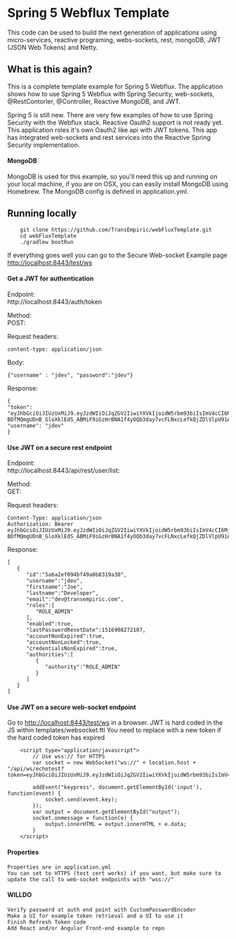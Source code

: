 # Spring 5 Webflux Template

This code can be used to build the next generation of applications using micro-services, reactive programing, webs-sockets, rest, mongoDB, JWT (JSON Web Tokens) and Netty.

## What is this again?

This is a complete template example for Spring 5 Webflux.
The application shows how to use Spring 5 Webflux with Spring Security, web-sockets, @RestContorler, @Controller, Reactive MongoDB, and JWT.

Spring 5 is still new.  There are very few examples of how to use Spring Security with the Webflux stack.
Reactive Oauth2 support is not ready yet.  This application roles it's own Oauth2 like api with JWT tokens.
This app has integrated web-sockets and rest services into the Reactive Spring Security implementation.

#### MongoDB
MongoDB is used for this example, so you'll need this up and running on your local machine, if you are on OSX, you can easily install
MongoDB using Homebrew.
The MongoDB config is defined in application.yml.

## Running locally
```
	git clone https://github.com/TransEmpiric/webFluxTemplate.git
	cd webFluxTemplate
	./gradlew bootRun
```

If everything goes well you can go to the Secure Web-socket Example page [http://localhost:8443/test/ws](http://localhost:8443/test/ws)

#### Get a JWT for authentication
Endpoint:<br/>
http://localhost:8443/auth/token

Method:<br/>
POST:<br/>

Request headers:
```
content-type: application/json
```
Body:
```
{"username" : "jdev", "password":"jdev"}
```
Response:
```
{
"token": "eyJhbGciOiJIUzUxMiJ9.eyJzdWIiOiJqZGV2IiwiYXVkIjoidW5rbm93biIsImV4cCI6MjEyMTcwNzgyMiwiaWF0IjoxNTE2OTA3ODIyfQ.TVwbWsz-BDfMQmgUDnB_GloXklEdS_ABMiF9iGzHrBNA1f4yOQb3day7vcFLNxcLefkQjZDlVlpU91AtkzQqLg",
"username": "jdev"
}
```

#### Use JWT on a secure rest endpoint
Endpoint:<br/>
http://localhost:8443/api/rest/user/list:<br/>

Method:<br/>
GET:<br/>

Request headers:
```
Content-Type: application/json
Authorization: Bearer eyJhbGciOiJIUzUxMiJ9.eyJzdWIiOiJqZGV2IiwiYXVkIjoidW5rbm93biIsImV4cCI6MjEyMTcwNzgyMiwiaWF0IjoxNTE2OTA3ODIyfQ.TVwbWsz-BDfMQmgUDnB_GloXklEdS_ABMiF9iGzHrBNA1f4yOQb3day7vcFLNxcLefkQjZDlVlpU91AtkzQqLg
```
Response:
```
[
   {
      "id":"5a6a2ef094bf49a0b8319a30",
      "username":"jdev",
      "firstname":"Joe",
      "lastname":"Developer",
      "email":"dev@transempiric.com",
      "roles":[
         "ROLE_ADMIN"
      ],
      "enabled":true,
      "lastPasswordResetDate":1516908272107,
      "accountNonExpired":true,
      "accountNonLocked":true,
      "credentialsNonExpired":true,
      "authorities":[
         {
            "authority":"ROLE_ADMIN"
         }
      ]
   }
]
```

#### Use JWT on a secure web-socket endpoint
Go to [http://localhost:8443/test/ws](http://localhost:8443/test/ws) in a browser.
JWT is hard coded in the JS within templates/websocket.ftl
You need to replace with a new token if the hard coded token has expired
```
    <script type="application/javascript">
        // Use wss:// for HTTPS
        var socket = new WebSocket("ws://" + location.host + "/api/ws/echotest?token=eyJhbGciOiJIUzUxMiJ9.eyJzdWIiOiJqZGV2IiwiYXVkIjoidW5rbm93biIsImV4cCI6MjEyMTYwODkyMywiaWF0IjoxNTE2ODA4OTIzfQ.QdSkOuGb8tp1QKjRKzUPlUqobNzF0PuDNk4Y7qAXqrVdbVaKiNJPalxUYapDoeQxE_Dz9WqhdrpdLpGQnlgkkw");

        addEvent("keypress", document.getElementById('input'), function(event) {
            socket.send(event.key);
        });
        var output = document.getElementById("output");
        socket.onmessage = function(e) {
            output.innerHTML = output.innerHTML + e.data;
        }
    </script>
```

#### Properties
```
Properties are in application.yml
You can set to HTTPS (test cert works) if you want, but make sure to update the call to web-socket endpoints with "wss://"
```
#### WILLDO
```
Verify password at auth end point with CustomPasswordEncoder
Make a UI for example token retrieval and a UI to use it
Finish Refresh Token code
Add React and/or Angular Front-end example to repo
```